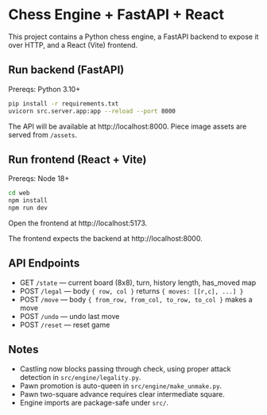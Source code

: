 # Chess Engine + FastAPI + React

This project contains a Python chess engine, a FastAPI backend to expose it over HTTP, and a React (Vite) frontend.

## Run backend (FastAPI)

Prereqs: Python 3.10+

```bash
pip install -r requirements.txt
uvicorn src.server.app:app --reload --port 8000
```

The API will be available at http://localhost:8000. Piece image assets are served from `/assets`.

## Run frontend (React + Vite)

Prereqs: Node 18+

```bash
cd web
npm install
npm run dev
```

Open the frontend at http://localhost:5173.

The frontend expects the backend at http://localhost:8000.

## API Endpoints

- GET `/state` — current board (8x8), turn, history length, has_moved map
- POST `/legal` — body `{ row, col }` returns `{ moves: [[r,c], ...] }`
- POST `/move` — body `{ from_row, from_col, to_row, to_col }` makes a move
- POST `/undo` — undo last move
- POST `/reset` — reset game

## Notes

- Castling now blocks passing through check, using proper attack detection in `src/engine/legality.py`.
- Pawn promotion is auto-queen in `src/engine/make_unmake.py`.
- Pawn two-square advance requires clear intermediate square.
- Engine imports are package-safe under `src/`.

